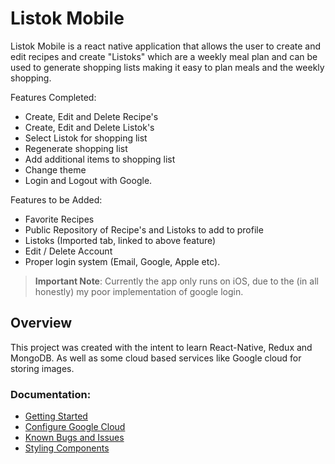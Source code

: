 # Listok Mobile

Listok Mobile is a react native application that allows the user to create and edit recipes and create "Listoks" which are a weekly meal plan and can be used to generate shopping lists making it easy to plan meals and the weekly shopping.

Features Completed:
- Create, Edit and Delete Recipe's
- Create, Edit and Delete Listok's
- Select Listok for shopping list
- Regenerate shopping list
- Add additional items to shopping list
- Change theme
- Login and Logout with Google.

Features to be Added:
- Favorite Recipes
- Public Repository of Recipe's and Listoks to add to profile
- Listoks (Imported tab, linked to above feature)
- Edit / Delete Account
- Proper login system (Email, Google, Apple etc).

>**Important Note**: Currently the app only runs on iOS, due to the (in all honestly) my poor implementation of google login.

## Overview

This project was created with the intent to learn React-Native, Redux and MongoDB. As well as some cloud based services like Google cloud for storing images.

### Documentation:

- [Getting Started](./docs/getting-started.md)
- [Configure Google Cloud](./docs/configure-google-cloud.md)
- [Known Bugs and Issues](./docs/known-bugs.md)
- [Styling Components](./docs/styling.md)


